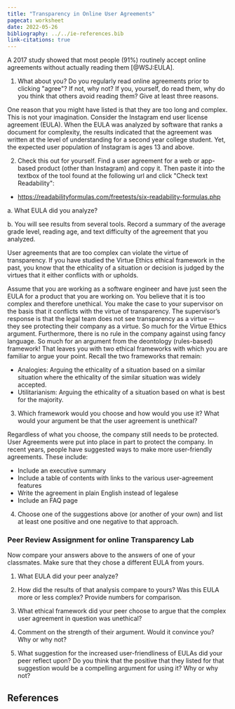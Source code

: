 ```yaml
---
title: "Transparency in Online User Agreements"
pagecat: worksheet
date: 2022-05-26
bibliography: ../../ie-references.bib
link-citations: true
---
```


A 2017 study showed that most people (91%) routinely accept online agreements
without actually reading them [@WSJ:EULA].

1. What about you? Do you regularly read online agreements prior to clicking "agree"?
If not, why not? If you, yourself, do read them, why do you think that others
avoid reading them? Give at least three reasons.

One reason that you might have listed is that they are too long and complex.
This is not your imagination. Consider the Instagram end user license agreement
(EULA). When the EULA was analyzed by software that ranks a document for
complexity, the results indicated that the agreement was written at the level of
understanding for a second year college student. Yet, the expected user
population of Instagram is ages 13 and above.

2. Check this out for yourself. Find a user agreement for a web or app-based
product (other than Instagram) and copy it. Then paste it into the textbox of
the tool found at the following url and click "Check text Readability":

* <https://readabilityformulas.com/freetests/six-readability-formulas.php>

a. What EULA did you analyze? 

b. You will see results from several tools. 
Record a summary of the average grade level, reading age, and text 
difficulty of the agreement that you analyzed.

User agreements that are too complex can violate the virtue of transparency. If
you have studied the Virtue Ethics ethical framework in the past, you know that
the ethicality of a situation or decision is judged by the virtues that it
either conflicts with or upholds.

Assume that you are working as a software engineer and have just seen the EULA
for a product that you are working on. You believe that it is too complex and
therefore unethical. You make the case to your supervisor on the basis that it
conflicts with the virtue of transparency. The supervisor’s response is that the
legal team does not see transparency as a virtue –- they see protecting their
company as a virtue. So much for the Virtue Ethics argument. Furthermore, there
is no rule in the company against using fancy language. So much for an argument
from the deontology (rules-based) framework! That leaves you with two ethical
frameworks with which you are familiar to argue your point. Recall the two
frameworks that remain:

- Analogies: Arguing the ethicality of a situation based on a similar situation
where the ethicality of the similar situation was widely accepted.
- Utilitarianism: Arguing the ethicality of a situation based on what is best
for the majority.

3. Which framework would you choose and how would you use it? What would your argument be that the user agreement is unethical?

Regardless of what you choose, the company still needs to be protected. User
Agreements were put into place in part to protect the company. In recent years,
people have suggested ways to make more user-friendly agreements. These include:

- Include an executive summary
- Include a table of contents with links to the various user-agreement features
- Write the agreement in plain English instead of legalese
- Include an FAQ page

4. Choose one of the suggestions above (or another of your own) and list at
least one positive and one negative to that approach.


### Peer Review Assignment for online Transparency Lab

Now compare your answers above to the answers of one of your classmates.
Make sure that they chose a different EULA from yours.

1. What EULA did your peer analyze? 

2. How did the results of that analysis compare to yours? Was this EULA more or less complex? Provide numbers for comparison.

3. What ethical framework did your peer choose to argue that the complex user agreement in question was unethical? 

4. Comment on the strength of their argument. Would it convince you? Why or why not?

5. What suggestion for the increased user-friendliness of EULAs did your peer reflect upon? Do you think that the positive that they listed for that suggestion would be a compelling argument for using it? Why or why not?

## References